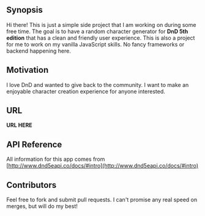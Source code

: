 ## Synopsis

Hi there! This is just a simple side project that I am working on during some free time. The goal is to have a random character generator for **DnD 5th edition** that has a clean and friendly user experience. This is also a project for me to work on my vanilla JavaScript skills. No fancy frameworks or backend happening here.

## Motivation

I love DnD and wanted to give back to the community. I want to make an enjoyable character creation experience for anyone interested. 

## URL

**URL HERE**

## API Reference

All information for this app comes from [http://www.dnd5eapi.co/docs/#intro](http://www.dnd5eapi.co/docs/#intro)

## Contributors

Feel free to fork and submit pull requests. I can't promise any real speed on merges, but will do my best!
